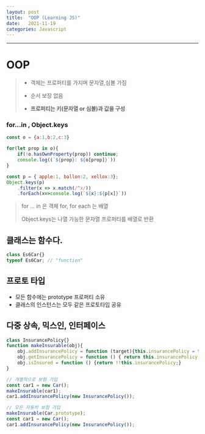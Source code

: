 ```yaml
---
layout: post
title:  "OOP (Learning JS)"
date:   2021-11-19
categories: Javascript
---
```

---

# OOP 

> * 객체는 프로퍼티를 가지며 문자열,심볼 가짐
> 
> * 순서 보장 없음
> 
> * **프로퍼티는 키(문자열 or 심볼)과 값을 구성**

### for...in , Object.keys
```javascript
const o = {a:1,b:2,c:3}

for(let prop in o){
    if(!o.hasOwnProperty(prop)) continue;
    console.log((`${prop}: ${o[prop]}`))
}

const p = { apple:1, ballon:2, xellox:3};
Object.keys(p)
    .filter(x => x.match(/^x/))
    .forEach(x=>console.log(`${x}:${p[x]}`))
```
> for ... in 은 객체 for, for each 는 배열
> 
> Object.keys는 나열 가능한 문자열 프로퍼티를 배열로 반환

 
## 클래스는 함수다.

```javascript
class Es6Car{}
typeof Es6Car; // "function"
```
## 프로토 타입

* 모든 함수에는 prototype 프로퍼티 소유
* 클래스의 인스턴스는 모두 같은 프로토타입 공유

## 다중 상속, 믹스인, 인터페이스

```javascript
class InsurancePolicy{}
function makeInsurable(obj){
    obj.addInsurancePolicy = function (target){this.insurancePolicy = target;}
    obj.getInsurancePolicy = function () { return this.insurancePolicy;}
    obj.isInsured = function () {return !!this.insurancePolicy;}
}

// 개별적으로 보험 가입
const car1 = new Car();
makeInsurable(car1);
car1.addInsurancePolicy(new InsurancePolicy());

// 모든 자동차 보험 가입
makeInsurable(Car.prototype);
const car1 = new Car();
car1.addInsurancePolicy(new InsurancePolicy());
```


